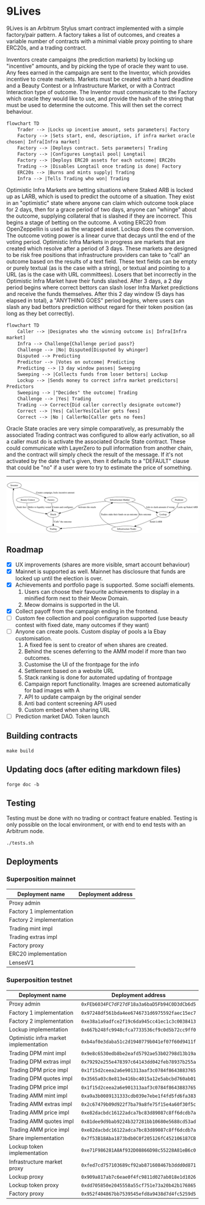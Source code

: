 
# 9Lives

9Lives is an Arbitrum Stylus smart contract implemented with a simple factory/pair
pattern. A factory takes a list of outcomes, and creates a variable number of contracts
with a minimal viable proxy pointing to share ERC20s, and a trading contract.

Inventors create campaigns (the prediction markets) by locking up "incentive" amounts, and
by picking the type of oracle they want to use. Any fees earned in the campaign are sent
to the Inventor, which provides incentive to create markets. Markets must be created with
a hard deadline and a Beauty Contest or a Infrastructure Market, or with a Contract
Interaction type of outcome. The Inventor must communicate to the Factory which oracle
they would like to use, and provide the hash of the string that must be used to determine
the outcome. This will then set the correct behaviour.

```mermaid
flowchart TD
    Trader --> |Locks up incentive amount, sets parameters| Factory
    Factory --> |Sets start, end, description, if infra market oracle chosen| Infra[Infra market]
    Factory --> |Deploys contract. Sets parameters| Trading
    Factory --> |Configures Longtail pool| Longtail
    Factory --> |Deploys ERC20 assets for each outcome| ERC20s
    Trading --> |Disables Longtail once trading is done| Factory
    ERC20s --> |Burns and mints supply| Trading
    Infra --> |Tells Trading who won| Trading
```

Optimistic Infra Markets are betting situations where Staked ARB is locked up as LARB,
which is used to predict the outcome of a situation. They exist in an "optimistic" state
where anyone can claim which outcome took place for 2 days, then for a grace period of two
days, anyone can "whinge" about the outcome, supplying collateral that is slashed if they
are incorrect. This begins a stage of betting on the outcome. A voting ERC20 from
OpenZeppellin is used as the wrapped asset. Lockup does the conversion. The outcome voting
power is a linear curve that decays until the end of the voting period. Optimistic Infra
Markets in progress are markets that are created which resolve after a period of 3 days.
These markets are designed to be risk free positions that infrastructure providers can
take to "call" an outcome based on the results of a text field. These text fields can be
empty or purely textual (as is the case with a string), or textual and pointing to a URL
(as is the case with URL committees). Losers that bet incorrectly in the Optimistic Infra
Market have their funds slashed. After 3 days, a 2 day period begins where correct bettors
can slash loser Infra Market predictions and receive the funds themselves. After this 2
day window (5 days has elapsed in total), a "ANYTHING GOES" period begins, where users can
slash any bad bettors prediction without regard for their token position (as long as they
bet correctly).

```mermaid
flowchart TD
    Caller --> |Designates who the winning outcome is| Infra[Infra market]
    Infra --> Challenge{Challenge period pass?}
    Challenge --> |No| Disputed[Disputed by whinger]
    Disputed --> Predicting
    Predictor --> |Votes on outcome| Predicting
    Predicting --> |3 day window passes| Sweeping
    Sweeping --> |Collects funds from loser bettors| Lockup
    Lockup --> |Sends money to correct infra market predictors| Predictors
    Sweeping --> |"Decides" the outcome| Trading
    Challenge --> |Yes| Trading
    Trading --> Correct{Did caller correctly designate outcome?}
    Correct --> |Yes| CallerYes[Caller gets fees]
    Correct --> |No | CallerNo[Caller gets no fees]
```

Oracle State oracles are very simple comparatively, as presumably the associated Trading
contract was configured to allow early activation, so all a caller must do is activate the
associated Oracle State contract. These could communicate with LayerZero to pull
information from another chain, and the contract will simply check the result of the
message. If it's not activated by the date that's given, then it defaults to a "DEFAULT"
clause that could be "no" if a user were to try to estimate the price of something.

---

![Diagram of the system](diagram.svg)

## Roadmap

- [X] UX improvements (shares are more visible, smart account behaviour)
- [X] Mainnet is supported as well. Mainnet has disclosure that funds are locked up until the election is over.
- [X] Achievements and portfolio page is supported. Some socialfi elements.
    1. Users can choose their favourite achievements to display in a minified form next to their Meow Domain.
    2. Meow domains is supported in the UI.
- [X] Collect payoff from the campaign ending in the frontend.
- [ ] Custom fee collection and pool configuration supported (use beauty contest with fixed date, many outcomes if they want)
- [ ] Anyone can create pools. Custom display of pools a la Ebay customisation.
    1. A fixed fee is sent to creator of when shares are created.
    2. Behind the scenes deferring to the AMM model if more than two outcomes.
    3. Customise the UI of the frontpage for the info
    4. Settlement based on a website URL
    5. Stack ranking is done for automated updating of frontpage
    6. Campaign report functionality. Images are screened automatically for bad images with A
    7. API to update campaign by the original sender
    8. Anti bad content screening API used
    9. Custom embed when sharing URL
- [ ] Prediction market DAO. Token launch

## Building contracts

	make build

## Updating docs (after editing markdown files)

	forge doc -b

## Testing

Testing must be done with no trading or contract feature enabled. Testing is only possible
on the local environment, or with end to end tests with an Arbitrum node.

	./tests.sh

## Deployments

### Superposition mainnet

|      Deployment name     |              Deployment address            |
|--------------------------|--------------------------------------------|
| Proxy admin              |  |
| Factory 1 implementation |  |
| Factory 2 implementation |  |
| Trading mint impl        |  |
| Trading extras impl      |  |
| Factory proxy            |  |
| ERC20 implementation     |  |
| LensesV1                 |  |

### Superposition testnet

|            Deployment name             |              Deployment address            |
|----------------------------------------|--------------------------------------------|
| Proxy admin                            | `0xFEb6034FC7dF27dF18a3a6baD5Fb94C0D3dCb6d5` |
| Factory 1 implementation               | `0x97248df561bda4ee6746731d6975592faec15ec7` |
| Factory 2 implementation               | `0xe38a1a9adfce2f19c6da945cc41ec1c3c0038413` |
| Lockup implementation                  | `0x667b248fc9948cfca7733536cf9c0d5b72cc9ff0` |
| Optimistic infra market implementation | `0xb4af0e3daba51c2d1940779b041ef07f60d9411f` |
| Trading DPM mint impl                  | `0x9e8c6530edb8be2eafd5792ae53b02798d13b19a` |
| Trading DPM extras impl                | `0x79292e255e478397c64143dd042feb78937b255a` |
| Trading DPM price impl                 | `0x1f15d2ceea2a6e901313aaf3c0784f8643883765` |
| Trading DPM quotes impl                | `0x3565a03c8e813e416bc4015a12e5abcbd760ab01` |
| Trading DPM price impl                 | `0x1f15d2ceea2a6e901313aaf3c0784f8643883765` |
| Trading AMM mint impl                  | `0xa9a3b0089131333cdb039e7ebe1f4fd5fd6fa383` |
| Trading AMM extras impl                | `0x2c67479b09d922f7ba79a8fe75f15e4a60f30f5c` |
| Trading AMM price impl                 | `0xe82dacbdc16122adca7bc83d89087c8ff6dcdb7a` |
| Trading AMM quotes impl                | `0x81dee9d9bab9224b327281bb10680e5688cd53ad` |
| Trading AMM price impl                 | `0xe82dacbdc16122adca7bc83d89087c8ff6dcdb7a` |
| Share implementation                   | `0x7f53B18Aba1873bdb0C0f205126fC452106187CB` |
| Lockup token implementation            | `0xe71F986281A8Af932D08866D98c55228A81eB6c0` |
| Infrastructure market proxy            | `0xfed7cd757103689cf92ab871608467b3ddd0d871` |
| Lockup proxy                           | `0x909a817ab7c6eae0f4fc9811d027ab018e1d1026` |
| Lockup token proxy                     | `0xdd705850e2045558a55cf751e73a20b42b176865` |
| Factory proxy                          | `0x952f404867bb7539545efd8a9438d7d4fc5259d5` |
